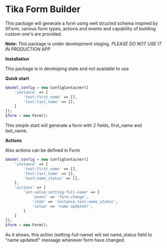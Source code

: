 # Tika Form Builder
This package will generate a form using well structed schema inspired by XForm, various form types, actions and events and capability of building custom one's are provided.

**Note:** This package is under development staging. _PLEASE DO NOT USE IT IN PRODUCTION APP_

**Installation**

This package is in developing state and not available to use 

**Quick start**

```php
$model_config = new ConfigContainer([
    'instance' => [
        'text:first_name' => [],
        'text:last_name' => [],
    ]   
]);
$form = new Form();
```

This simple start will generate a form with 2 fields, first_name and last_name.

**Actions**

Also actions can be defined in Form

```php
$model_config = new ConfigContainer([
    'instance' => [
        'text:first_name' => [],
        'text:last_name' => [],
        'text:name_status' => [],
    ],
    'actions' => [
        'set-value:setting-full-name' => [
            'event' => 'form.change',
            'item' => 'instance.text:name_status',
            'value' => 'name updated!',
        ]
    ]   
]);
$form = new Form();
```
 
As it shows, this action (setting-full-name) will set name_status field to "name updated!" message whenever form have changed.


